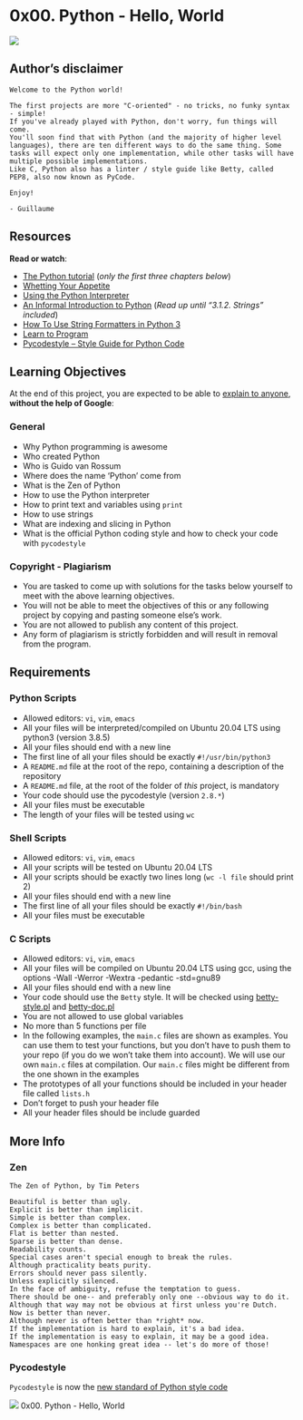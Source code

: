 # 0x00. Python - Hello, World

![](https://s3.amazonaws.com/intranet-projects-files/holbertonschool-higher-level_programming+/231/48a9fdbd67c84a328a9df9ec8d93b9ac2458ac37721d7d53e51a27fb2bdc5263.jpg)

Author’s disclaimer
-------------------

    Welcome to the Python world!
    
    The first projects are more "C-oriented" - no tricks, no funky syntax - simple!
    If you've already played with Python, don't worry, fun things will come.
    You'll soon find that with Python (and the majority of higher level languages), there are ten different ways to do the same thing. Some tasks will expect only one implementation, while other tasks will have multiple possible implementations.
    Like C, Python also has a linter / style guide like Betty, called PEP8, also now known as PyCode.
    
    Enjoy!
    
    - Guillaume
    

Resources
---------

**Read or watch**:

*   [The Python tutorial](/rltoken/JsFCs_NBzMAR7-XPAZ9BoA "The Python tutorial") (_only the first three chapters below_)
*   [Whetting Your Appetite](/rltoken/kifRlLG2iMX5AZiW8lrCMg "Whetting Your Appetite")
*   [Using the Python Interpreter](/rltoken/RVpfAuagCo9SdfYeoHd6jg "Using the Python Interpreter")
*   [An Informal Introduction to Python](/rltoken/bVps0ZPWq7qVZ7vc-eJGTw "An Informal Introduction to Python") (_Read up until “3.1.2. Strings” included_)
*   [How To Use String Formatters in Python 3](/rltoken/Ju0J8BxkuPX5yKZctyKfsQ "How To Use String Formatters in Python 3")
*   [Learn to Program](/rltoken/szBsJ-Qyig_RrImN7RGlOg "Learn to Program")
*   [Pycodestyle – Style Guide for Python Code](/rltoken/tgYt-0zVy1T4sDlE9ohxnA "Pycodestyle -- Style Guide for Python Code")

Learning Objectives
-------------------

At the end of this project, you are expected to be able to [explain to anyone](/rltoken/TYWTMEj3W1HhTHqMKu8kWA "explain to anyone"), **without the help of Google**:

### General

*   Why Python programming is awesome
*   Who created Python
*   Who is Guido van Rossum
*   Where does the name ‘Python’ come from
*   What is the Zen of Python
*   How to use the Python interpreter
*   How to print text and variables using `print`
*   How to use strings
*   What are indexing and slicing in Python
*   What is the official Python coding style and how to check your code with `pycodestyle`

### Copyright - Plagiarism

*   You are tasked to come up with solutions for the tasks below yourself to meet with the above learning objectives.
*   You will not be able to meet the objectives of this or any following project by copying and pasting someone else’s work.
*   You are not allowed to publish any content of this project.
*   Any form of plagiarism is strictly forbidden and will result in removal from the program.

Requirements
------------

### Python Scripts

*   Allowed editors: `vi`, `vim`, `emacs`
*   All your files will be interpreted/compiled on Ubuntu 20.04 LTS using python3 (version 3.8.5)
*   All your files should end with a new line
*   The first line of all your files should be exactly `#!/usr/bin/python3`
*   A `README.md` file at the root of the repo, containing a description of the repository
*   A `README.md` file, at the root of the folder of _this_ project, is mandatory
*   Your code should use the pycodestyle (version `2.8.*`)
*   All your files must be executable
*   The length of your files will be tested using `wc`

### Shell Scripts

*   Allowed editors: `vi`, `vim`, `emacs`
*   All your scripts will be tested on Ubuntu 20.04 LTS
*   All your scripts should be exactly two lines long (`wc -l file` should print 2)
*   All your files should end with a new line
*   The first line of all your files should be exactly `#!/bin/bash`
*   All your files must be executable

### C Scripts

*   Allowed editors: `vi`, `vim`, `emacs`
*   All your files will be compiled on Ubuntu 20.04 LTS using gcc, using the options -Wall -Werror -Wextra -pedantic -std=gnu89
*   All your files should end with a new line
*   Your code should use the `Betty` style. It will be checked using [betty-style.pl](https://github.com/alx-tools/Betty/blob/master/betty-style.pl "betty-style.pl") and [betty-doc.pl](https://github.com/alx-tools/Betty/blob/master/betty-doc.pl "betty-doc.pl")
*   You are not allowed to use global variables
*   No more than 5 functions per file
*   In the following examples, the `main.c` files are shown as examples. You can use them to test your functions, but you don’t have to push them to your repo (if you do we won’t take them into account). We will use our own `main.c` files at compilation. Our `main.c` files might be different from the one shown in the examples
*   The prototypes of all your functions should be included in your header file called `lists.h`
*   Don’t forget to push your header file
*   All your header files should be include guarded

More Info
---------

### Zen

    The Zen of Python, by Tim Peters
    
    Beautiful is better than ugly.
    Explicit is better than implicit.
    Simple is better than complex.
    Complex is better than complicated.
    Flat is better than nested.
    Sparse is better than dense.
    Readability counts.
    Special cases aren't special enough to break the rules.
    Although practicality beats purity.
    Errors should never pass silently.
    Unless explicitly silenced.
    In the face of ambiguity, refuse the temptation to guess.
    There should be one-- and preferably only one --obvious way to do it.
    Although that way may not be obvious at first unless you're Dutch.
    Now is better than never.
    Although never is often better than *right* now.
    If the implementation is hard to explain, it's a bad idea.
    If the implementation is easy to explain, it may be a good idea.
    Namespaces are one honking great idea -- let's do more of those!
    

### Pycodestyle

`Pycodestyle` is now the [new standard of Python style code](/rltoken/UQ25jC6sA5XqZl6ZZIdAaw "new standard of Python style code")

  
  
![](https://s3.amazonaws.com/intranet-projects-files/holbertonschool-higher-level_programming+/231/Flyingcircus_2.jpg)
0x00. Python - Hello, World
